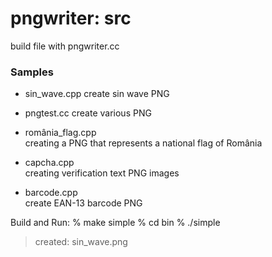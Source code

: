 pngwriter: src
===============

build file with pngwriter.cc  

### Samples 
- sin_wave.cpp
create sin wave PNG

- pngtest.cc
create various PNG

- românia_flag.cpp  
creating a PNG that represents a national flag of România  

 - capcha.cpp  
 creating verification text PNG images  

- barcode.cpp  
create EAN-13 barcode PNG  


Build and Run:
% make simple
% cd bin
% ./simple
> created: sin_wave.png


